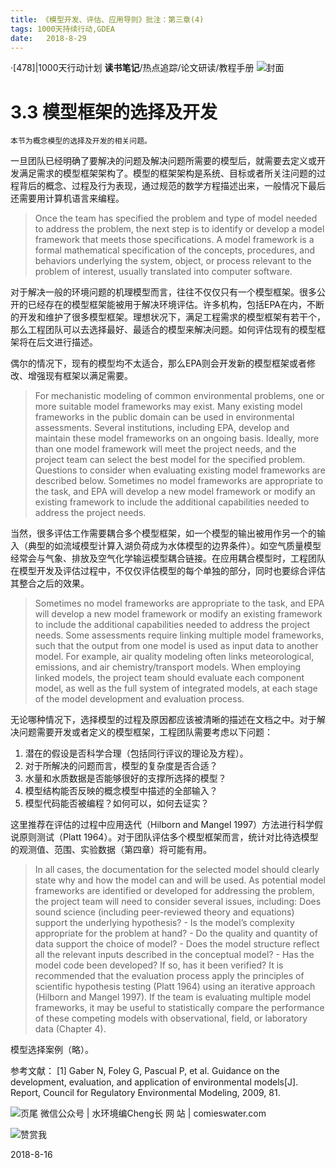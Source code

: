 ```yaml
---
title: 《模型开发、评估、应用导则》批注：第三章(4)
tags: 1000天持续行动,GDEA
date:   2018-8-29
---
```

·[478]|1000天行动计划
**读书笔记**/热点追踪/论文研读/教程手册
![封面](http://comieswater-1254012817.cossh.myqcloud.com/comieswater/1534259099598.png)

# 3.3 模型框架的选择及开发
    本节为概念模型的选择及开发的相关问题。

一旦团队已经明确了要解决的问题及解决问题所需要的模型后，就需要去定义或开发满足需求的模型框架架构了。模型的框架架构是系统、目标或者所关注问题的过程背后的概念、过程及行为表现，通过规范的数学方程描述出来，一般情况下最后还需要用计算机语言来编程。
>Once the team has specified the problem and type of model needed to address the problem, the next step is to identify or develop a model framework that meets those specifications. A model framework is a formal mathematical specification of the concepts, procedures, and behaviors underlying the system, object, or process relevant to the problem of interest, usually translated into computer software.

对于解决一般的环境问题的机理模型而言，往往不仅仅只有一个模型框架。很多公开的已经存在的模型框架能被用于解决环境评估。许多机构，包括EPA在内，不断的开发和维护了很多模型框架。理想状况下，满足工程需求的模型框架有若干个，那么工程团队可以去选择最好、最适合的模型来解决问题。如何评估现有的模型框架将在后文进行描述。

偶尔的情况下，现有的模型均不太适合，那么EPA则会开发新的模型框架或者修改、增强现有框架以满足需要。

>For mechanistic modeling of common environmental problems, one or more suitable model frameworks may exist. Many existing model frameworks in the public domain can be used in environmental assessments. Several institutions, including EPA, develop and maintain these model frameworks on an ongoing basis. Ideally, more than one model framework will meet the project needs, and the project team can select the best model for the specified problem. Questions to consider when evaluating existing model frameworks are described below.
Sometimes no model frameworks are appropriate to the task, and EPA will develop a new model framework or modify an existing framework to include the additional capabilities needed to address the project needs.

当然，很多评估工作需要耦合多个模型框架，如一个模型的输出被用作另一个的输入（典型的如流域模型计算入湖负荷成为水体模型的边界条件）。如空气质量模型经常会与气象、排放及空气化学输运模型耦合链接。在应用耦合模型时，工程团队在模型开发及评估过程中，不仅仅评估模型的每个单独的部分，同时也要综合评估其整合之后的效果。

>Sometimes no model frameworks are appropriate to the task, and EPA will develop a new model framework or modify an existing framework to include the additional capabilities needed to address the project needs.
Some assessments require linking multiple model frameworks, such that the output from one model is used as input data to another model. For example, air quality modeling often links meteorological, emissions, and air chemistry/transport models. When employing linked models, the project team should evaluate each component model, as well as the full system of integrated models, at each stage of the model development and evaluation process.

无论哪种情况下，选择模型的过程及原因都应该被清晰的描述在文档之中。对于解决问题需要开发或者定义的模型框架，工程团队需要考虑以下问题：
1. 潜在的假设是否科学合理（包括同行评议的理论及方程）。
2. 对于所解决的问题而言，模型的复杂度是否合适？
3. 水量和水质数据是否能够很好的支撑所选择的模型？
4. 模型结构能否反映的概念模型中描述的全部输入？
5. 模型代码能否被编程？如何可以，如何去证实？

这里推荐在评估的过程中应用迭代（Hilborn and Mangel 1997）方法进行科学假说原则测试（Platt 1964）。对于团队评估多个模型框架而言，统计对比待选模型的观测值、范围、实验数据（第四章）将可能有用。
> In all cases, the documentation for the selected model should clearly state why and how the model can and will be used.
As potential model frameworks are identified or developed for addressing the problem, the project team will need to consider several issues, including:
Does sound science (including peer-reviewed theory and equations) support the underlying hypothesis?
	- Is the model’s complexity appropriate for the problem at hand?
	- Do the quality and quantity of data support the choice of model?
	- Does the model structure reflect all the relevant inputs described in the conceptual model?
	- Has the model code been developed? If so, has it been verified?
It is recommended that the evaluation process apply the principles of scientific hypothesis testing (Platt 1964) using an iterative approach (Hilborn and Mangel 1997). If the team is evaluating multiple model frameworks, it may be useful to statistically compare the performance of these competing models with observational, field, or laboratory data (Chapter 4).

模型选择案例（略）。

参考文献：
[1] Gaber N, Foley G, Pascual P, et al. Guidance on the development, evaluation, and application of environmental models[J]. Report, Council for Regulatory Environmental Modeling, 2009, 81.


![页尾](http://comieswater-1254012817.cossh.myqcloud.com/页尾识别new-2017-09-22.png)
微信公众号 | 水环境编Cheng长
网          站 | comieswater.com


![赞赏我](http://comieswater-1254012817.cossh.myqcloud.com/IMG_3077.JPG)

 2018-8-16

